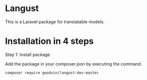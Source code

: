 # Langust

This is a Laravel package for translatable models.

# Installation in 4 steps

Step 1: Install package

Add the package in your composer.json by executing the command.

```
composer require goodvin/langust:dev-master
```
